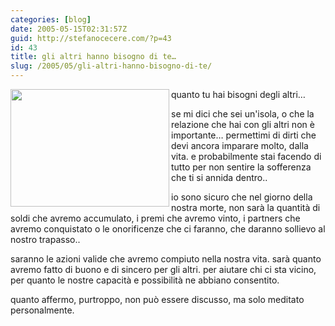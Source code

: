 ```yaml
---
categories: [blog]
date: 2005-05-15T02:31:57Z
guid: http://stefanocecere.com/?p=43
id: 43
title: gli altri hanno bisogno di te…
slug: /2005/05/gli-altri-hanno-bisogno-di-te/
---
```


<img src="http://f.duchene.free.fr/berssous/images/04%20mort.jpg" align="left" width="254" height="188" />quanto tu hai bisogni degli altri…

se mi dici che sei un'isola, o che la relazione che hai con gli altri non è importante… permettimi di dirti che devi ancora imparare molto, dalla vita. e probabilmente stai facendo di tutto per non sentire la sofferenza che ti si annida dentro..

io sono sicuro che nel giorno della nostra morte, non sarà la quantità di soldi che avremo accumulato, i premi che avremo vinto, i partners che avremo conquistato o le onorificenze che ci faranno, che daranno sollievo al nostro trapasso..

saranno le azioni valide che avremo compiuto nella nostra vita. sarà quanto avremo fatto di buono e di sincero per gli altri. per aiutare chi ci sta vicino, per quanto le nostre capacità e possibilità ne abbiano consentito.

quanto affermo, purtroppo, non può essere discusso, ma solo meditato personalmente.
